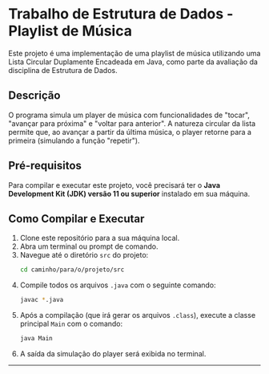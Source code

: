 # Trabalho de Estrutura de Dados - Playlist de Música

Este projeto é uma implementação de uma playlist de música utilizando uma Lista Circular Duplamente Encadeada em Java, como parte da avaliação da disciplina de Estrutura de Dados.

## Descrição

O programa simula um player de música com funcionalidades de "tocar", "avançar para próxima" e "voltar para anterior". A natureza circular da lista permite que, ao avançar a partir da última música, o player retorne para a primeira (simulando a função "repetir").

## Pré-requisitos

Para compilar e executar este projeto, você precisará ter o **Java Development Kit (JDK) versão 11 ou superior** instalado em sua máquina.

## Como Compilar e Executar

1.  Clone este repositório para a sua máquina local.
2.  Abra um terminal ou prompt de comando.
3.  Navegue até o diretório `src` do projeto:
    ```bash
    cd caminho/para/o/projeto/src
    ```
4.  Compile todos os arquivos `.java` com o seguinte comando:
    ```bash
    javac *.java
    ```
5.  Após a compilação (que irá gerar os arquivos `.class`), execute a classe principal `Main` com o comando:
    ```bash
    java Main
    ```
6.  A saída da simulação do player será exibida no terminal.

---